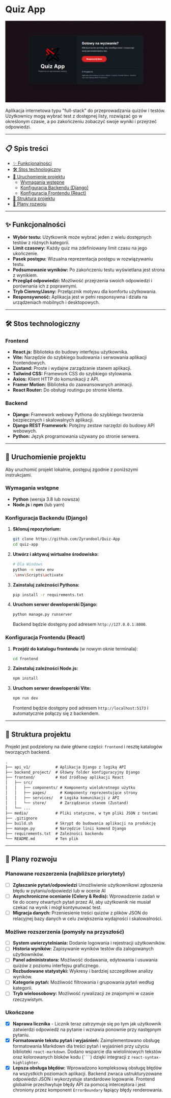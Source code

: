 # Quiz App

![Podgląd aplikacji](./.github/assets/preview.png)

Aplikacja internetowa typu "full-stack" do przeprowadzania quizów i testów. Użytkownicy mogą wybrać test z dostępnej listy, rozwiązać go w określonym czasie, a po zakończeniu zobaczyć swoje wyniki i przejrzeć odpowiedzi.

---

## 📋 Spis treści

- [✨ Funkcjonalności](#-funkcjonalności)
- [🛠️ Stos technologiczny](#️-stos-technologiczny)
- [🚀 Uruchomienie projektu](#-uruchomienie-projektu)
  - [Wymagania wstępne](#wymagania-wstępne)
  - [Konfiguracja Backendu (Django)](#konfiguracja-backendu-django)
  - [Konfiguracja Frontendu (React)](#konfiguracja-frontendu-react)
- [📂 Struktura projektu](#-struktura-projektu)
- [📝 Plany rozwoju](#-plany-rozwoju)

---

## ✨ Funkcjonalności

- **Wybór testu:** Użytkownik może wybrać jeden z wielu dostępnych testów z różnych kategorii.
- **Limit czasowy:** Każdy quiz ma zdefiniowany limit czasu na jego ukończenie.
- **Pasek postępu:** Wizualna reprezentacja postępu w rozwiązywaniu testu.
- **Podsumowanie wyników:** Po zakończeniu testu wyświetlana jest strona z wynikiem.
- **Przegląd odpowiedzi:** Możliwość przejrzenia swoich odpowiedzi i porównania ich z poprawnymi.
- **Tryb Ciemny/Jasny:** Przełącznik motywu dla komfortu użytkowania.
- **Responsywność:** Aplikacja jest w pełni responsywna i działa na urządzeniach mobilnych i desktopowych.

---

## 🛠️ Stos technologiczny

### Frontend

- **React.js:** Biblioteka do budowy interfejsu użytkownika.
- **Vite:** Narzędzie do szybkiego budowania i serwowania aplikacji frontendowych.
- **Zustand:** Proste i wydajne zarządzanie stanem aplikacji.
- **Tailwind CSS:** Framework CSS do szybkiego stylowania.
- **Axios:** Klient HTTP do komunikacji z API.
- **Framer Motion:** Biblioteka do zaawansowanych animacji.
- **React Router:** Do obsługi routingu po stronie klienta.

### Backend

- **Django:** Framework webowy Pythona do szybkiego tworzenia bezpiecznych i skalowalnych aplikacji.
- **Django REST Framework:** Potężny zestaw narzędzi do budowy API webowych.
- **Python:** Język programowania używany po stronie serwera.

---

## 🚀 Uruchomienie projektu

Aby uruchomić projekt lokalnie, postępuj zgodnie z poniższymi instrukcjami.

### Wymagania wstępne

- **Python** (wersja 3.8 lub nowsza)
- **Node.js** i **npm** (lub yarn)

### Konfiguracja Backendu (Django)

1.  **Sklonuj repozytorium:**
    ```bash
    git clone https://github.com/Zyrandool/Quiz-App
    cd quiz-app
    ```

2.  **Utwórz i aktywuj wirtualne środowisko:**
    ```bash
    # Dla Windows
    python -m venv env
    .\env\Scripts\activate
    ```

3.  **Zainstaluj zależności Pythona:**
    ```bash
    pip install -r requirements.txt
    ```

4.  **Uruchom serwer deweloperski Django:**
    ```bash
    python manage.py runserver
    ```
    Backend będzie dostępny pod adresem `http://127.0.0.1:8000`.

### Konfiguracja Frontendu (React)

1.  **Przejdź do katalogu frontendu** (w nowym oknie terminala):
    ```bash
    cd frontend
    ```

2.  **Zainstaluj zależności Node.js:**
    ```bash
    npm install
    ```

3.  **Uruchom serwer deweloperski Vite:**
    ```bash
    npm run dev
    ```
    Frontend będzie dostępny pod adresem `http://localhost:5173` i automatycznie połączy się z backendem.

---

## 📂 Struktura projektu

Projekt jest podzielony na dwie główne części: `frontend` i resztę katalogów tworzących backend.

```
.
├── api_v1/           # Aplikacja Django z logiką API
├── backend_project/  # Główny folder konfiguracyjny Django
├── frontend/         # Kod źródłowy aplikacji React
│   ├── src/
│   │   ├── components/ # Komponenty wielokrotnego użytku
│   │   ├── pages/      # Komponenty reprezentujące strony
│   │   ├── services/   # Logika komunikacji z API
│   │   └── store/      # Zarządzanie stanem (Zustand)
│   └── ...
├── media/            # Pliki statyczne, w tym pliki JSON z testami
├── .gitignore
├── build.sh          # Skrypt do budowania aplikacji na produkcję
├── manage.py         # Narzędzie linii komend Django
├── requirements.txt  # Zależności backendu
└── README.md         # Ten plik
```

---

## 📝 Plany rozwoju

### Planowane rozszerzenia (najbliższe priorytety)

- [ ] **Zgłaszanie pytań/odpowiedzi** Umożliwienie użytkownikowi zgłoszenia błędu w pytaniu/odpowiedzi lub w ocenie AI
- [ ] **Asynchroniczne ocenianie (Celery & Redis):** Wprowadzenie zadań w tle do oceny otwartych pytań przez AI, aby użytkownik nie musiał czekać na wynik i mógł kontynuować test.
- [ ] **Migracja danych:** Przeniesienie treści quizów z plików JSON do relacyjnej bazy danych w celu zwiększenia wydajności i skalowalności.

### Możliwe rozszerzenia (pomysły na przyszłość)

- [ ] **System uwierzytelniania:** Dodanie logowania i rejestracji użytkowników.
- [ ] **Historia wyników:** Zapisywanie wyników testów dla zalogowanych użytkowników.
- [ ] **Panel administratora:** Możliwość dodawania, edytowania i usuwania quizów z poziomu interfejsu graficznego.
- [ ] **Rozbudowane statystyki:** Wykresy i bardziej szczegółowe analizy wyników.
- [ ] **Kategorie pytań:** Możliwość filtrowania i grupowania pytań według kategorii.
- [ ] **Tryb wieloosobowy:** Możliwość rywalizacji ze znajomymi w czasie rzeczywistym.

### Ukończone

- [x] **Naprawa licznika** - Licznik teraz zatrzymuje się po tym jak użytkownik zatwierdzi odpowiedź na pytanie i wznawia ponownie przy następnym pytaniu.
- [x] **Formatowanie tekstu pytań i wyjaśnień:** Zaimplementowano obsługę formatowania Markdown dla treści pytań i wyjaśnień przy użyciu biblioteki `react-markdown`. Dodano wsparcie dla wieloliniowych tekstów oraz kolorowanych bloków kodu (` ``` `) dzięki integracji z `react-syntax-highlighter`.
- [x] **Lepsza obsługa błędów:** Wprowadzono kompleksową obsługę błędów na wszystkich poziomach aplikacji. Backend zwraca ustrukturyzowane odpowiedzi JSON i wykorzystuje standardowe logowanie. Frontend globalnie przechwytuje błędy API za pomocą interceptora i jest chroniony przez komponent `ErrorBoundary` łapiący błędy renderowania.
